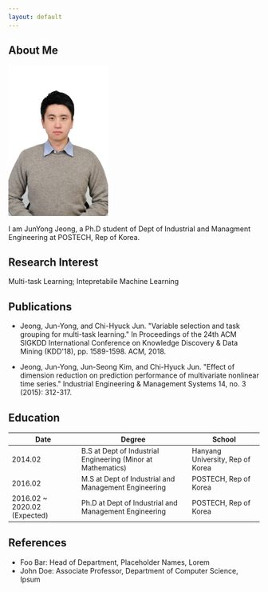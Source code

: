 ```yaml
---
layout: default
---
```


## About Me

<img class="profile-picture" src="pic.jpg" width="200">

I am JunYong Jeong, a Ph.D student of Dept of Industrial and Managment Engineering at POSTECH, Rep of Korea.

## Research Interest

Multi-task Learning; Intepretabile Machine Learning 

## Publications

* Jeong, Jun-Yong, and Chi-Hyuck Jun. "Variable selection and task grouping for multi-task learning." In Proceedings of the 24th ACM SIGKDD International Conference on Knowledge Discovery & Data Mining (KDD'18), pp. 1589-1598. ACM, 2018.

* Jeong, Jun-Yong, Jun-Seong Kim, and Chi-Hyuck Jun. "Effect of dimension reduction on prediction performance of multivariate nonlinear time series." Industrial Engineering & Management Systems 14, no. 3 (2015): 312-317.

## Education
Date | Degree | School
-----|-------|--------
2014.02 | B.S at Dept of Industrial Engineering (Minor at Mathematics) | Hanyang University, Rep of Korea
2016.02 | M.S at Dept of Industrial and Management Engineering | POSTECH, Rep of Korea
2016.02 ~ 2020.02 (Expected)  | Ph.D at Dept of Industrial and Management Engineering | POSTECH, Rep of Korea

## References

* Foo Bar: Head of Department, Placeholder Names, Lorem
* John Doe: Associate Professor, Department of Computer Science, Ipsum

